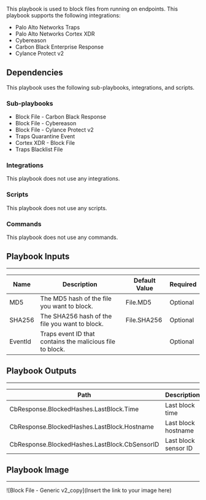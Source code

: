 This playbook is used to block files from running on endpoints. 
This playbook supports the following integrations:
- Palo Alto Networks Traps
- Palo Alto Networks Cortex XDR
- Cybereason
- Carbon Black Enterprise Response
- Cylance Protect v2


## Dependencies
This playbook uses the following sub-playbooks, integrations, and scripts.

### Sub-playbooks
* Block File - Carbon Black Response
* Block File - Cybereason
* Block File - Cylance Protect v2
* Traps Quarantine Event
* Cortex XDR - Block File
* Traps Blacklist File

### Integrations
This playbook does not use any integrations.

### Scripts
This playbook does not use any scripts.

### Commands
This playbook does not use any commands.

## Playbook Inputs
---

| **Name** | **Description** | **Default Value** | **Required** |
| --- | --- | --- | --- |
| MD5 | The MD5 hash of the file you want to block. | File.MD5 | Optional |
| SHA256 | The SHA256 hash of the file you want to block. | File.SHA256 | Optional |
| EventId | Traps event ID that contains the malicious file to block. |  | Optional |

## Playbook Outputs
---

| **Path** | **Description** | **Type** |
| --- | --- | --- |
| CbResponse.BlockedHashes.LastBlock.Time | Last block time | unknown |
| CbResponse.BlockedHashes.LastBlock.Hostname | Last block hostname | unknown |
| CbResponse.BlockedHashes.LastBlock.CbSensorID | Last block sensor ID | unknown |

## Playbook Image
---
![Block File - Generic v2_copy](Insert the link to your image here)